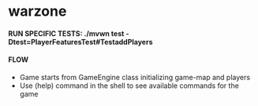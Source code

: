 # warzone

#### RUN SPECIFIC TESTS: ./mvwn test -Dtest=PlayerFeaturesTest#TestaddPlayers

#### FLOW

- Game starts from GameEngine class initializing game-map and players
- Use (help) command in the shell to see available commands for the game
